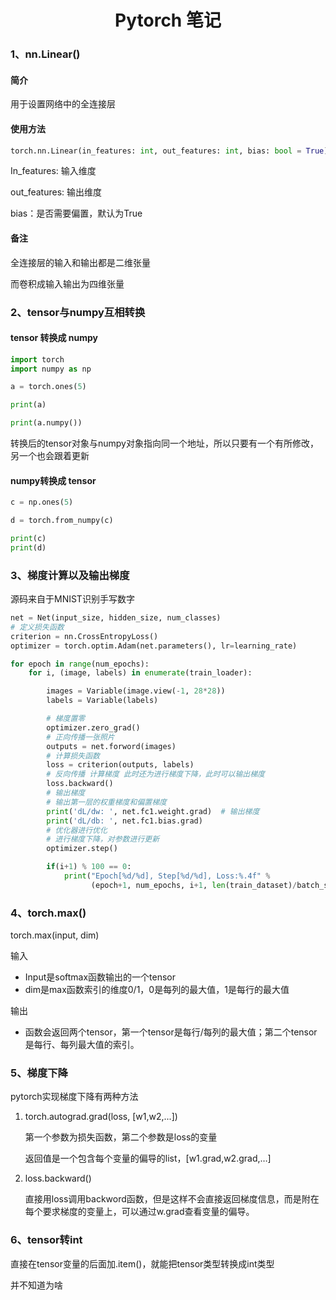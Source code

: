 <center><h1>Pytorch 笔记</h1></center>

### 1、nn.Linear()

#### 简介

用于设置网络中的全连接层

#### 使用方法

```python
torch.nn.Linear(in_features: int, out_features: int, bias: bool = True)
```

In_features: 输入维度

out_features: 输出维度

bias：是否需要偏置，默认为True

#### 备注

全连接层的输入和输出都是二维张量

而卷积成输入输出为四维张量

### 2、tensor与numpy互相转换

#### tensor 转换成 numpy

```python
import torch
import numpy as np

a = torch.ones(5)

print(a)

print(a.numpy())
```

转换后的tensor对象与numpy对象指向同一个地址，所以只要有一个有所修改，另一个也会跟着更新

#### numpy转换成 tensor

```python
c = np.ones(5)

d = torch.from_numpy(c)

print(c)
print(d)
```

### 3、梯度计算以及输出梯度

源码来自于MNIST识别手写数字

```python
net = Net(input_size, hidden_size, num_classes)
# 定义损失函数
criterion = nn.CrossEntropyLoss()
optimizer = torch.optim.Adam(net.parameters(), lr=learning_rate)

for epoch in range(num_epochs):
    for i, (image, labels) in enumerate(train_loader):

        images = Variable(image.view(-1, 28*28))
        labels = Variable(labels)

        # 梯度置零
        optimizer.zero_grad()
        # 正向传播一张照片
        outputs = net.forword(images)
        # 计算损失函数
        loss = criterion(outputs, labels)
        # 反向传播 计算梯度 此时还为进行梯度下降，此时可以输出梯度
        loss.backward()
        # 输出梯度
        # 输出第一层的权重梯度和偏置梯度
        print('dL/dw: ', net.fc1.weight.grad)  # 输出梯度
        print('dL/db: ', net.fc1.bias.grad)
        # 优化器进行优化
        # 进行梯度下降，对参数进行更新
        optimizer.step()

        if(i+1) % 100 == 0:
            print("Epoch[%d/%d], Step[%d/%d], Loss:%.4f" %
                  (epoch+1, num_epochs, i+1, len(train_dataset)/batch_size, loss.item()))
```

### 4、torch.max()

torch.max(input, dim) 

输入

- Input是softmax函数输出的一个tensor
- dim是max函数索引的维度0/1，0是每列的最大值，1是每行的最大值

输出

- 函数会返回两个tensor，第一个tensor是每行/每列的最大值；第二个tensor是每行、每列最大值的索引。



### 5、梯度下降

pytorch实现梯度下降有两种方法

1. torch.autograd.grad(loss, [w1,w2,...])

   第一个参数为损失函数，第二个参数是loss的变量

   返回值是一个包含每个变量的偏导的list，[w1.grad,w2.grad,…]

2. loss.backward()

   直接用loss调用backword函数，但是这样不会直接返回梯度信息，而是附在每个要求梯度的变量上，可以通过w.grad查看变量的偏导。



### 6、tensor转int

直接在tensor变量的后面加.item()，就能把tensor类型转换成int类型

并不知道为啥